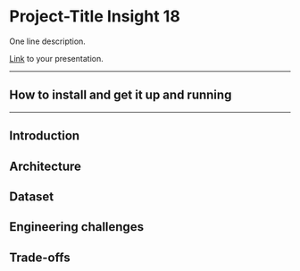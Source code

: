 # Project-Title Insight 18

One line description.

[Link](#) to your presentation.

<hr/>

## How to install and get it up and running


<hr/>

## Introduction

## Architecture

## Dataset

## Engineering challenges

## Trade-offs

